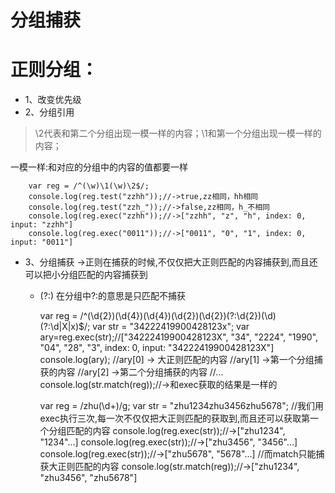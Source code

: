 # 分组捕获

# 正则分组：
- 1、改变优先级
- 2、分组引用

> \2代表和第二个分组出现一模一样的内容；\1和第一个分组出现一模一样的内容；

一模一样:和对应的分组中的内容的值都要一样

	    var reg = /^(\w)\1(\w)\2$/;
	    console.log(reg.test("zzhh"));//->true,zz相同，hh相同
	    console.log(reg.test("zzh_"));//->false,zz相同，h_不相同
	    console.log(reg.exec("zzhh"));//->["zzhh", "z", "h", index: 0, input: "zzhh"]
	    console.log(reg.exec("0011"));//->["0011", "0", "1", index: 0, input: "0011"]

- 3、分组捕获 ->正则在捕获的时候,不仅仅把大正则匹配的内容捕获到,而且还可以把小分组匹配的内容捕获到
	- (?:) 在分组中?:的意思是只匹配不捕获

	    var reg = /^(\d{2})(\d{4})(\d{4})(\d{2})(\d{2})(?:\d{2})(\d)(?:\d|X|x)$/;
	    var str = "34222419900428123x";
	    var ary=reg.exec(str);//["34222419900428123X", "34", "2224", "1990", "04", "28", "3", index: 0, input: "34222419900428123X"]
	    console.log(ary);
	    //ary[0] -> 大正则匹配的内容
	    //ary[1] ->第一个分组捕获的内容
	    //ary[2] ->第二个分组捕获的内容
	    //...
	    console.log(str.match(reg));//->和exec获取的结果是一样的

	    var reg = /zhu(\d+)/g;
	    var str = "zhu1234zhu3456zhu5678";
	    //我们用exec执行三次,每一次不仅仅把大正则匹配的获取到,而且还可以获取第一个分组匹配的内容
	    console.log(reg.exec(str));//->["zhu1234", "1234"...]
	    console.log(reg.exec(str));//->["zhu3456", "3456"...]
	    console.log(reg.exec(str));//->["zhu5678", "5678"...]
	    //而match只能捕获大正则匹配的内容
	    console.log(str.match(reg));//->["zhu1234", "zhu3456", "zhu5678"]